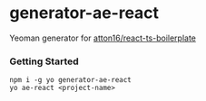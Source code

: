 # generator-ae-react

Yeoman generator for [atton16/react-ts-boilerplate](https://github.com/atton16/react-ts-boilerplate)

### Getting Started

```
npm i -g yo generator-ae-react
yo ae-react <project-name>
```
